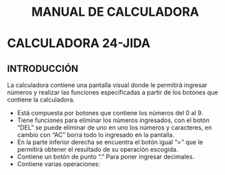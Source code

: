 # <p align="center">MANUAL DE CALCULADORA</p>
# CALCULADORA 24-JIDA
## INTRODUCCIÓN

La calculadora contiene una pantalla visual donde le permitirá ingresar números y realizar las funciones especificadas a partir de los botones que contiene la calculadora. 
-	Está compuesta por botones que contiene los números del 0 al 9.
-	Tiene funciones para eliminar los números ingresados, con el botón “DEL” se puede eliminar de uno en uno los números y caracteres, en cambio con “AC” borra todo lo ingresado en la pantalla.
-	En la parte inferior derecha se encuentra el botón igual “=” que le permitirá obtener el resultado de su operación escogida.
-	Contiene un botón de punto “.” Para poner ingresar decimales.
-	Contiene varias operaciones:
##

